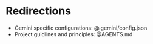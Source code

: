 # Redirections

- Gemini specific configurations: @.gemini/config.json
- Project guidlines and principles: @AGENTS.md
